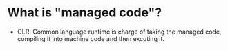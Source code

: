 # What is "managed code"?

- CLR: Common language runtime is charge of taking the managed code, compiling it into machine code and then excuting it. 